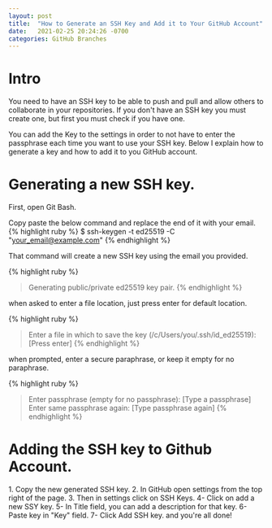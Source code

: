 ```yaml
---
layout: post
title:  "How to Generate an SSH Key and Add it to Your GitHub Account"
date:   2021-02-25 20:24:26 -0700
categories: GitHub Branches
---
```


<h1><b>Intro</b></h1>
You need to have an SSH key to be able to push and pull and allow others to collaborate in your repositories. If you don't have an SSH key you must create one, but first you must check if you have one.

You can add the Key to the settings in order to not have to enter the passphrase each time you want to use your SSH key. Below I explain how to generate a key and how to add it to you GitHub account.

<h1><b>Generating a new SSH key.</b></h1>
First, open Git Bash.

Copy paste the below command and replace the end of it with your email.
{% highlight ruby %}
$ ssh-keygen -t ed25519 -C "your_email@example.com"
{% endhighlight %}

That command will create a new SSH key using the email you provided.

{% highlight ruby %}
> Generating public/private ed25519 key pair.
{% endhighlight %}

when asked to enter a file location, just press enter for default location.

{% highlight ruby %}
> Enter a file in which to save the key (/c/Users/you/.ssh/id_ed25519):[Press enter]
{% endhighlight %}

when prompted, enter a secure paraphrase, or keep it empty for no paraphrase.

{% highlight ruby %}
> Enter passphrase (empty for no passphrase): [Type a passphrase]
> Enter same passphrase again: [Type passphrase again]
{% endhighlight %}

<h1><b>Adding the SSH key to Github Account.</b></h1>
1. Copy the new generated SSH key.
2. In GitHub open settings from the top right of the page.
3. Then in settings click on SSH Keys.
4- Click on add a new SSY key.
5- In Title field, you can add a description for that key.
6- Paste key in "Key" field.
7- Click Add SSH key. and you're all done!